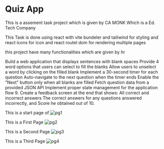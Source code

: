 # Quiz App

This is a assement task project which is given by CA MONK Which is a Ed. Tech Company 

This Task is done using react with vite bundeler and tailiwind for styling and react icons for icon and react routel dom for rendering multiple pages 

this project have many functionalities which are given by hr

Build a web application that displays sentences with blank spaces
Provide 4 word options that users can select to fill the blanks
Allow users to unselect a word by clicking on the filled blank
Implement a 30-second timer for each question
Auto-navigate to the next question when the timer ends
Enable the "Next" button only when all blanks are filled
Fetch question data from a provided JSON API
Implement proper state management for the application flow
9. Create a feedback screen at the end that shows:
All correct and incorrect answers
The correct answers for any questions answered incorrectly, and 
Score he obtained out of 10.


 This is a start page of 
![pg1](https://github.com/user-attachments/assets/bb66c5b3-50f0-4598-8aa0-46aeb73ce570)

This is a First Page
![pg2](https://github.com/user-attachments/assets/948ae0bd-7d71-4068-873f-08d6e5ff91ed)
 
This is a Second Page
![pg3](https://github.com/user-attachments/assets/d6305dea-0779-4774-9345-43ef31550c2c)

This is a Third Page
![pg4](https://github.com/user-attachments/assets/fed02718-3a35-4cd1-abd6-4c102dfdfe26)








